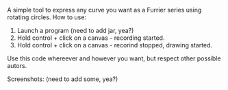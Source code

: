 A simple tool to express any curve you want as a Furrier series using rotating circles.
How to use:
1) Launch a program (need to add jar, yea?)
2) Hold control + click on a canvas - recording started.
3) Hold control + click on a canvas - recorind stopped, drawing started.

Use this code whereever and however you want, but respect other possible autors.

Screenshots: (need to add some, yea?)
